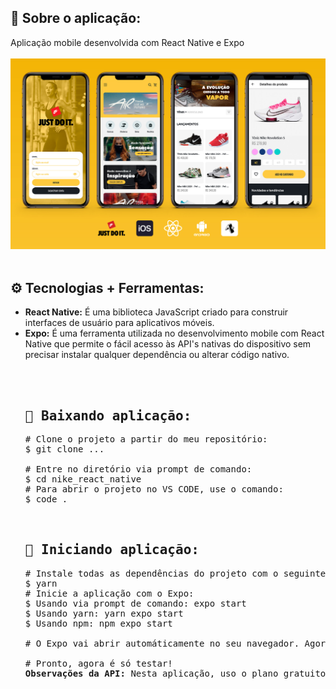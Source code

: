 <h2>📃 Sobre o aplicação:</h2>
Aplicação mobile desenvolvida com React Native e Expo
<br><br>
<img src="src/assets/nike_react_native.jpg" alt="Aplicação mobile desenvolvida com React Native e Expo" />
<br><br>
<h2>⚙️ Tecnologias + Ferramentas:</h2>
<ul>
<li><strong>React Native:</strong> É uma biblioteca JavaScript criado para construir interfaces de usuário para aplicativos móveis.</li>
<li><strong>Expo:</strong> É uma ferramenta utilizada no desenvolvimento mobile com React Native que permite o fácil acesso às API's nativas do dispositivo sem precisar instalar qualquer dependência ou alterar código nativo.</li>
<br><br>
<pre>
<h2>🚀 Baixando aplicação:</h2><span class="pl-c"><span class="pl-c">#</span> Clone o projeto a partir do meu repositório:</span>
$ git clone ...<br>
<span class="pl-c"><span class="pl-c">#</span> Entre no diretório via prompt de comando:</span>
$ <span class="pl-c1">cd</span> nike_react_native
<span class="pl-c"><span class="pl-c">#</span> Para abrir o projeto no VS CODE, use o comando:</span>
$ <span class="pl-c1">code .</span>
<br>
<h2>🚀 Iniciando aplicação:</h2><span class="pl-c">#</span> Instale todas as dependências do projeto com o seguinte comando via terminal:</span>
$ yarn
<span><span class="pl-c">#</span> Inicie a aplicação com o Expo:</span>
$ Usando via prompt de comando: expo start<br>$ Usando yarn: yarn expo start<br>$ Usando npm: npm expo start<br>
# O Expo vai abrir automáticamente no seu navegador. Agora é a hora de baixar o aplicativo "Expo Go" para escanear o QR CODE e acessar a aplicação mobile direto pelo seu próprio celular.<br>
# Pronto, agora é só testar!
<strong>Observações da API:</strong> Nesta aplicação, uso o plano gratuito da API "HG BRASIL" e neste caso ela limita na quatidade de 10 requisições feitas por dia em cada chave de acesso. Em outras palavras, você pode buscar até 10 cidades por dia na tela de "Minha cidade".
</pre>